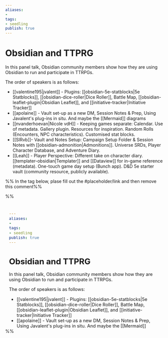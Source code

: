 ```yaml
---
aliases: 
- 
tags:
- seedling
publish: true
---
```


# Obsidian and TTPRG

In this panel talk,  Obsidian community members show how they are using Obsidian to run and participate in TTRPGs.

The order of speakers is as follows:

- [[valentine195|jvalent]] - Plugins: [[obsidian-5e-statblocks|5e Statblocks]], [[obsidian-dice-roller|Dice Roller]], Battle Map, [[obsidian-leaflet-plugin|Obsidian Leaflet]], and [[initiative-tracker|Initiative Tracker]]
- [[apolaine]] - Vault set-up as a new DM, Session Notes & Prep, Using Javalent's plug-ins in situ. And maybe the [[Mermaid]] diagrams
- [[nvanderhoevan|Nicole vdH]] - Keeping games separate: Calendar. Use of metadata. Gallery plugin. Resources for inspiration. Random Rolls (Encounters, NPC characteristics). Customised stat blocks.
- [[SlRvb]]- Vault and Notes Setup: Campaign Setup Folder & Session Notes with [[obsidian-admonition|Admonitions]]. Universe SRDs, Player Character Database, and Adventure Diary.
- [[Leah]] - Player Perspective: Different take on character diary. [[templater-obsidian|Templater]] and [[Dataview]] for in-game reference (metadata). One-touch game day setup (Bunch app). D&D 5e starter vault (community resource, publicly available).

%% In the tag below, plase fill out the #placeholder/link and then remove this comment%%

%%
<iframe width="100%" height="400px" src="#placeholder/link" title="YouTube video player" frameborder="0" allow="accelerometer; autoplay; clipboard-write; encrypted-media; gyroscope; picture-in-picture" allowfullscreen></iframe>
%%
